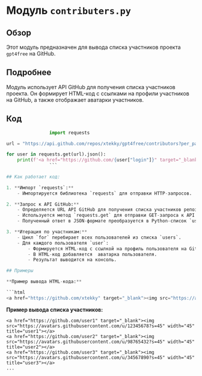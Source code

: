 # Модуль `contributers.py`

## Обзор

Этот модуль предназначен для вывода списка участников проекта `gpt4free` на GitHub. 

## Подробнее

Модуль использует API GitHub для получения списка участников проекта. 
Он формирует HTML-код с ссылками на профили участников на GitHub, а также отображает аватарки участников. 

## Код

```python
                import requests

url = "https://api.github.com/repos/xtekky/gpt4free/contributors?per_page=100"

for user in requests.get(url).json():
    print(f'<a href="https://github.com/{user["login"]}" target="_blank"><img src="{user["avatar_url"]}&s=45" width="45" title="{user["login"]}"></a>')
                ```
                
## Как работает код:

1. **Импорт `requests`:**
    - Импортируется библиотека `requests` для отправки HTTP-запросов.

2. **Запрос к API GitHub:**
    - Определяется URL API GitHub для получения списка участников репозитория `gpt4free`.
    - Используется метод `requests.get` для отправки GET-запроса к API.
    - Полученный ответ в JSON-формате преобразуется в Python-список `users`.

3. **Итерация по участникам:**
    - Цикл `for` перебирает всех пользователей из списка `users`.
    - Для каждого пользователя `user`:
        - Формируется HTML-код с ссылкой на профиль пользователя на GitHub,  используя информацию из словаря `user`.
        - В HTML-код добавляется  аватарка пользователя.
        - Результат выводится на консоль.

## Примеры

**Пример вывода HTML-кода:**

```html
<a href="https://github.com/xtekky" target="_blank"><img src="https://avatars.githubusercontent.com/u/12345678?s=45" width="45" title="xtekky"></a>
```

**Пример вывода списка участников:**

```
<a href="https://github.com/user1" target="_blank"><img src="https://avatars.githubusercontent.com/u/12345678?s=45" width="45" title="user1"></a>
<a href="https://github.com/user2" target="_blank"><img src="https://avatars.githubusercontent.com/u/98765432?s=45" width="45" title="user2"></a>
<a href="https://github.com/user3" target="_blank"><img src="https://avatars.githubusercontent.com/u/34567890?s=45" width="45" title="user3"></a>
...